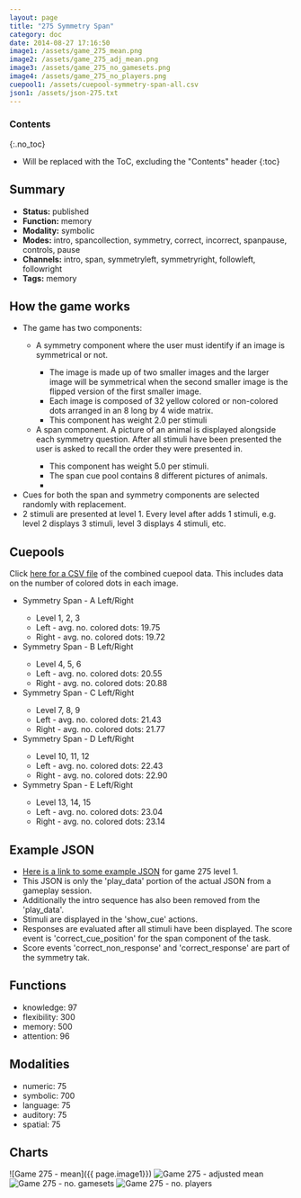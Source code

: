 ```yaml
---
layout: page
title: "275 Symmetry Span"
category: doc
date: 2014-08-27 17:16:50
image1: /assets/game_275_mean.png
image2: /assets/game_275_adj_mean.png
image3: /assets/game_275_no_gamesets.png
image4: /assets/game_275_no_players.png
cuepool1: /assets/cuepool-symmetry-span-all.csv
json1: /assets/json-275.txt
---
```


### Contents
{:.no_toc}

* Will be replaced with the ToC, excluding the "Contents" header
{:toc}

## Summary
<p>
<ul>
<li><strong>Status:</strong> published</li>
<li><strong>Function:</strong> memory</li>
<li><strong>Modality:</strong> symbolic</li>
<li><strong>Modes:</strong> intro, spancollection, symmetry, correct, incorrect, spanpause, controls, pause</li>
<li><strong>Channels:</strong> intro, span, symmetryleft, symmetryright, followleft, followright</li>
<li><strong>Tags:</strong> memory</li>
</ul>
</p>

## How the game works
<p>
<ul>
<li>The game has two components:</li>
<ul>
<li>A symmetry component where the user must identify if an image is symmetrical or not.</li>
<ul>
<li>The image is made up of two smaller images and the larger image will be symmetrical when the second smaller image is the flipped version of the first smaller image.</li>
<li>Each image is composed of 32 yellow colored or non-colored dots arranged in an 8 long by 4 wide matrix.</li>
<li>This component has weight 2.0 per stimuli</li>
</ul>
<li>A span component. A picture of an animal is displayed alongside each symmetry question. After all stimuli have been presented the user is asked to recall the order they were presented in.</li>
<ul>
<li>This component has weight 5.0 per stimuli.</li>
<li>The span cue pool contains 8 different pictures of animals.<li>
</ul>
</ul>
<li>Cues for both the span and symmetry components are selected randomly with replacement.</li>
<li>2 stimuli are presented at level 1. Every level after adds 1 stimuli, e.g. level 2 displays 3 stimuli, level 3 displays 4 stimuli, etc.</li>
</ul>
</p>

## Cuepools
<p>
Click <a href="{{ page.cuepool1 }}">here for a CSV file</a> of the combined cuepool data. This includes data on the number of colored dots in each image.
<ul>
<li>Symmetry Span - A Left/Right</li>
<ul>
<li>Level 1, 2, 3</li>
<li>Left - avg. no. colored dots: 19.75</li>
<li>Right - avg. no. colored dots: 19.72</li>
</ul>
<li>Symmetry Span - B Left/Right</li>
<ul>
<li>Level 4, 5, 6</li>
<li>Left - avg. no. colored dots: 20.55</li>
<li>Right - avg. no. colored dots: 20.88</li>
</ul>
<li>Symmetry Span - C Left/Right</li>
<ul>
<li>Level 7, 8, 9</li>
<li>Left - avg. no. colored dots: 21.43</li>
<li>Right - avg. no. colored dots: 21.77</li>
</ul>
<li>Symmetry Span - D Left/Right</li>
<ul>
<li>Level 10, 11, 12</li>
<li>Left - avg. no. colored dots: 22.43</li>
<li>Right - avg. no. colored dots: 22.90</li>
</ul>
<li>Symmetry Span - E Left/Right</li>
<ul>
<li>Level 13, 14, 15</li>
<li>Left - avg. no. colored dots: 23.04</li>
<li>Right - avg. no. colored dots: 23.14</li>
</ul>
</ul>
</p>

## Example JSON
<p>
<ul>
<li><a href="{{ page.json1 }}">Here is a link to some example JSON</a> for game 275 level 1.</li>
<li>This JSON is only the 'play_data' portion of the actual JSON from a gameplay session.</li>
<li>Additionally the intro sequence has also been removed from the 'play_data'.</li>
<li>Stimuli are displayed in the 'show_cue' actions.</li>
<li>Responses are evaluated after all stimuli have been displayed. The score event is 'correct_cue_position' for the span component of the task.</li>
<li>Score events 'correct_non_response' and 'correct_response' are part of the symmetry tak.</li>
</ul>
</p>

## Functions
<p>
<ul>
<li>knowledge: 97</li>
<li>flexibility: 300</li>
<li>memory: 500</li>
<li>attention: 96</li>
</ul>
</p>

## Modalities
<p>
<ul>
<li>numeric: 75</li>
<li>symbolic: 700</li>
<li>language: 75</li>
<li>auditory: 75</li>
<li>spatial: 75</li>
</ul>
</p>

## Charts
![Game 275 - mean]({{ page.image1}})
![Game 275 - adjusted mean]({{page.image2}})
![Game 275 - no. gamesets]({{page.image3}})
![Game 275 - no. players]({{page.image4}})



